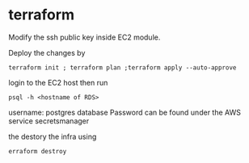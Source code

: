 # terraform

Modify the ssh public key inside EC2 module.

Deploy the changes by 

```terraform init ; terraform plan ;terraform apply --auto-approve```

login to the EC2 host then run 

 ```psql -h <hostname of RDS>```
 
 
username: postgres
database Password can be found under the AWS service secretsmanager
 
the destory the infra using
 
 ```erraform destroy ```
